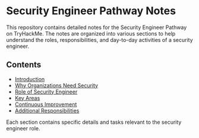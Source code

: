 # Security Engineer Pathway Notes

This repository contains detailed notes for the Security Engineer Pathway on TryHackMe. The notes are organized into various sections to help understand the roles, responsibilities, and day-to-day activities of a security engineer.

## Contents

- [Introduction](./01_Introduction)
- [Why Organizations Need Security](./02_Why_Organizations_Need_Security)
- [Role of Security Engineer](./03_Role_Of_Security_Engineer)
- [Key Areas](./04_Key_Areas)
- [Continuous Improvement](./05_Continuous_Improvement)
- [Additional Responsibilities](./06_Additional_Responsibilities)

Each section contains specific details and tasks relevant to the security engineer role.
